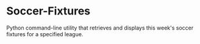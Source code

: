# Soccer-Fixtures
Python command-line utility that retrieves and displays this week's soccer fixtures for a specified league.
